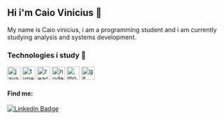 ## Hi i'm Caio Vinicius 👋 

 My name is Caio vinicius, i am a programming student and i am currently studying analysis and systems development.

### Technologies i study 🚀
<div class="row">
  <img src="https://cdn.svgporn.com/logos/javascript.svg" alt="javascript" width="30" height="30"/>
  <img src="https://img.icons8.com/color/452/typescript.png" alt="typescript" width="30" height="30"/>
  <img src="https://cdn.svgporn.com/logos/react.svg" alt="react" width="30" height="30"/>
  <img src="https://cdn.svgporn.com/logos/nodejs-icon.svg" alt="nodejs" width="30" height="30"/>
  <img src="https://img.icons8.com/color/452/mongodb.png" alt="mongodb" width="30" height="30"/>
  <img src="https://cdn.svgporn.com/logos/git-icon.svg" alt="git" width="30" height="30"/>
</div>

#### Find me: 
[![Linkedin Badge](https://img.shields.io/badge/-LinkedIn-blue?style=flat-square&logo=Linkedin&logoColor=white&link=https://www.linkedin.com/in/caio-vinicius-275b6a199/)](https://www.linkedin.com/in/caio-vinicius-275b6a199/)






<!--
**caiov13/caiov13** is a ✨ _special_ ✨ repository because its `README.md` (this file) appears on your GitHub profile.

Here are some ideas to get you started:

- 🔭 I’m currently working on ...
- 🌱 I’m currently learning ...
- 👯 I’m looking to collaborate on ...
- 🤔 I’m looking for help with ...
- 💬 Ask me about ...
- 📫 How to reach me: ...
- 😄 Pronouns: ...
- ⚡ Fun fact: ...
-->
